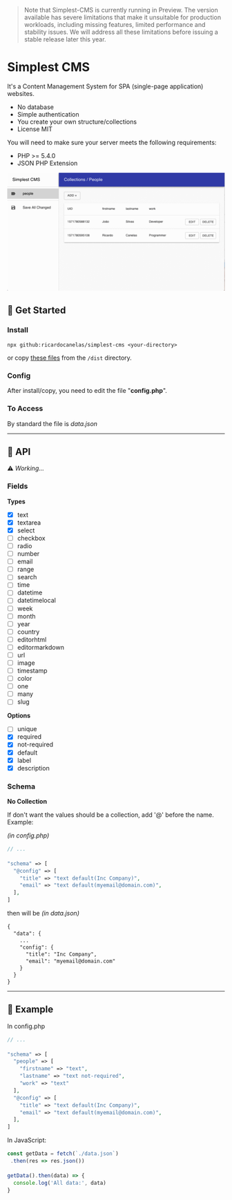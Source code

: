 > Note that Simplest-CMS is currently running in Preview. The version available has severe limitations that make it unsuitable for production workloads, including missing features, limited performance and stability issues. We will address all these limitations before issuing a stable release later this year.

# Simplest CMS

It's a Content Management System for SPA (single-page application) websites.

- No database
- Simple authentication
- You create your own structure/collections
- License MIT

You will need to make sure your server meets the following requirements:

- PHP >= 5.4.0
- JSON PHP Extension

![](screencast.gif)

## 🔹 Get Started

### Install

```
npx github:ricardocanelas/simplest-cms <your-directory>
```

or copy [these files](https://github.com/ricardocanelas/simplest-cms/tree/master/dist) from the `/dist` directory.

### Config

After install/copy, you need to edit the file "**config.php**".

### To Access

By standard the file is *data.json*

---

## 🔹 API

⚠️ *Working...*

### Fields

**Types**

- [x] text
- [x] textarea
- [x] select
- [ ] checkbox
- [ ] radio
- [ ] number
- [ ] email
- [ ] range
- [ ] search
- [ ] time
- [ ] datetime
- [ ] datetimelocal
- [ ] week
- [ ] month
- [ ] year
- [ ] country
- [ ] editorhtml
- [ ] editormarkdown
- [ ] url
- [ ] image
- [ ] timestamp
- [ ] color
- [ ] one
- [ ] many
- [ ] slug

**Options**

- [ ] unique
- [x] required
- [x] not-required
- [x] default
- [x] label
- [x] description

### Schema

**No Collection**

If don't want the values should be a collection, add '@' before the name. Example:

*(in config.php)*

```php
// ...

"schema" => [
  "@config" => [
    "title" => "text default(Inc Company)",
    "email" => "text default(myemail@domain.com)",
  ],
]
```

then will be *(in data.json)*

```
{
  "data": {
    ...
    "config": {
      "title": "Inc Company",
      "email": "myemail@domain.com"
    }
  }
}
```

---

## 🔹 Example

In config.php

```php
// ...

"schema" => [
  "people" => [
    "firstname" => "text",
    "lastname" => "text not-required",
    "work" => "text"
  ],
  "@config" => [
    "title" => "text default(Inc Company)",
    "email" => "text default(myemail@domain.com)",
  ],
]
```

In JavaScript:

```js
const getData = fetch(`./data.json`)
 .then(res => res.json())

getData().then(data) => {
  console.log('All data:', data)
}
```